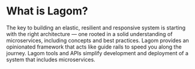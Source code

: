 <!--- Copyright (C) 2016-2020 Lightbend Inc. <https://www.lightbend.com> -->
# What is Lagom?

The key to building an elastic, resilient and responsive system is starting with the right architecture &#8212; one rooted in a solid understanding of microservices, including concepts and best practices. Lagom provides an opinionated framework that acts like guide rails to speed you along the journey. Lagom tools and APIs simplify development and deployment of a system that includes microservices.
